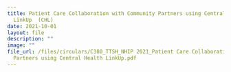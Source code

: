 ```yaml
---
title: Patient Care Collaboration with Community Partners using Central Health
  LinkUp  (CHL)
date: 2021-10-01
layout: file
description: ""
image: ""
file_url: /files/circulars/C380_TTSH_NHIP 2021_Patient Care Collaboration w Community
  Partners using Central Health LinkUp.pdf
---
```

